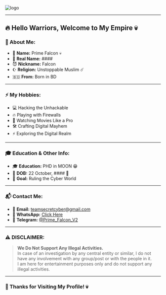 <img src="https://graph.org/file/7f7dcc89135e7d6c64bbb.jpg" alt="logo" target="/blank">

---

## 🔥 Hello Warriors, Welcome to My Empire 💀

### 👤 About Me:
- 🖤 **Name:** Prime Falcon 💀  
- 👑 **Real Name:** ####  
- 😈 **Nickname:** Falcon  
- ☪ **Religion:** Unstoppable Muslim ☄️  
- 🇧🇩 **From:** Born in BD  

---

### ⚡ My Hobbies:
- 💻 Hacking the Unhackable  
- 🔥 Playing with Firewalls  
- 🎥 Watching Movies Like a Pro  
- 🛠️ Crafting Digital Mayhem  
- ⚡ Exploring the Digital Realm  

---

### 🎓 Education & Other Info:
- 🎓 **Education:** PHD in MOON 😁  
- 🎂 **DOB:** 22 October, #### 🌟  
- 🎯 **Goal:** Ruling the Cyber World  

---

### 📬 Contact Me:
- 📧 **Email:** [teamsecretcyber@gmail.com](mailto:teamsecretcyber@gmail.com)  
- 📱 **WhatsApp:** [Click Here](https://wa.me/15123259728)  
- 💬 **Telegram:** [@Prime_Falcon_V2](https://t.me/Prime_Falcon_V2)  

---

### ⚠️ DISCLAIMER:
> **We Do Not Support Any Illegal Activities.**  
> In case of an investigation by any central entity or similar, I do not have any involvement with any group/post or with the people in it.  
> I am here for entertainment purposes only and do not support any illegal activities.  

---

### 🖤 Thanks for Visiting My Profile! 💀
